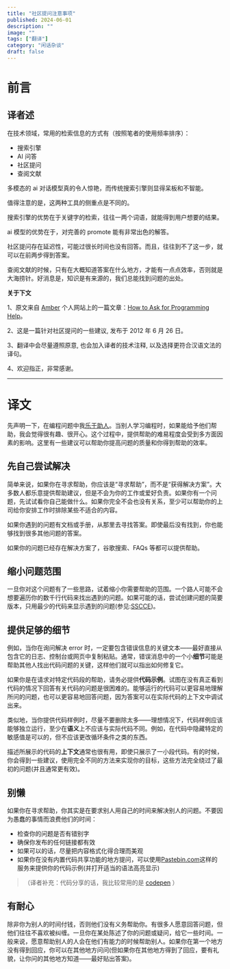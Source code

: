 ```yaml
---
title: "社区提问注意事项"
published: 2024-06-01
description: ""
image: ""
tags: ["翻译"]
category: "闲话杂谈"
draft: false
---
```


# 前言

## 译者述

在技术领域，常用的检索信息的方式有（按照笔者的使用频率排序）：

- 搜索引擎
- AI 问答
- 社区提问
- 查阅文献

多模态的 ai 对话模型真的令人惊艳，而传统搜索引擎则显得呆板和不智能。

值得注意的是，这两种工具的侧重点是不同的。

搜索引擎的优势在于关键字的检索，往往一两个词语，就能得到用户想要的结果。

ai 模型的优势在于，对完善的 promote 能有非常出色的解答。

社区提问存在延迟性，可能过很长时间也没有回答。而且，往往到不了这一步，就可以在前两步得到答案。

查阅文献的时候，只有在大概知道答案在什么地方，才能有一点点效率，否则就是大海捞针。好消息是，知识是有来源的，我们总能找到问题的出处。

**关于下文**

1、原文来自 [Amber](https://stackoverflow.com/users/148870/amber) 个人网站上的一篇文章：[How to Ask for Programming Help](https://codingkilledthecat.wordpress.com/2012/06/26/how-to-ask-for-programming-help/)。

2、这是一篇针对社区提问的一些建议, 发布于 2012 年 6 月 26 日。

3、翻译中会尽量遵照原意, 也会加入译者的技术注释, 以及选择更符合汉语文法的译句。

4、欢迎指正，非常感谢。

---

# 译文

先声明一下，在编程问题中我[乐于助人](http://stackoverflow.com/users/148870/amber)。当别人学习编程时，如果能给予他们帮助，我会觉得很有趣、很开心。这个过程中，提供帮助的难易程度会受到多方面因素的影响。这里有一些建议可以帮助你提高问题的质量和你得到帮助的效率。

## 先自己尝试解决

简单来说，如果你在寻求帮助，你应该是“寻求帮助”，而不是“获得解决方案”。大多数人都乐意提供帮助建议，但是不会为你的工作或爱好负责。如果你有一个问题，先试试看你自己能做什么。如果你完全不会也没有关系，至少可以帮助你的上司给你安排工作时排除某些不适合的内容。

如果你遇到的问题有文档或手册，从那里去寻找答案。即使最后没有找到，你也能够找到很多其他问题的答案。

如果你的问题已经存在解决方案了，谷歌搜索、FAQs 等都可以提供帮助。

## 缩小问题范围

一旦你对这个问题有了一些思路，试着缩小你需要帮助的范围。一个路人可能不会想要遍历你的数千行代码来找出遇到的问题。如果可能的话，尝试创建问题的简要版本，只用最少的代码来显示遇到的问题(参见:[SSCCE](http://sscce.org/))。

## 提供足够的细节

例如，当你在询问解决 error 时，一定要包含错误信息的关键文本——最好直接从包含它的日志、控制台或网页中复制粘贴。通常，错误消息中的一个小**细节**可能是帮助其他人找出代码问题的关键，这样他们就可以指出如何修复它。

如果你是在请求对特定代码段的帮助，请务必提供**代码示例**。试图在没有真正看到代码的情况下回答有关代码的问题是很困难的。能够运行的代码可以更容易地理解所问的问题，也可以更容易地回答问题，因为答案可以在实际代码的上下文中调试出来。

类似地，当你提供代码样例时，尽量不要删除太多——理想情况下，代码样例应该能够独立运行，至少在**语义**上不应该与实际代码不同。例如，在代码中隐藏特定的敏感值是可以的，但不应该更改循环条件之类的东西。

描述所展示的代码的**上下文**通常也很有用，即使只展示了一小段代码。有的时候，你会得到一些建议，使用完全不同的方法来实现你的目标，这些方法完全绕过了最初的问题(并且通常更有效)。

## 别懒

如果你在寻求帮助，你其实是在要求别人用自己的时间来解决别人的问题。不要因为愚蠢的事情而浪费他们的时间：

- 检查你的问题是否有错别字
- 确保你发布的任何链接都有效
- 如果可以的话，尽量把内容格式化得合理而美观
- 如果你在没有内置代码共享功能的地方提问，可以使用[Pastebin.com](https://pastebin.com/)这样的服务来提供你的代码示例(并打开适当的语法高亮显示)

> （译者补充：代码分享的话，我比较常用的是 [codepen](https://codepen.io/) ）

## 有耐心

除非你为别人的时间付钱，否则他们没有义务帮助你。有很多人愿意回答问题，但他们往往不喜欢被纠缠。一旦你在某处陈述了你的问题或疑问，给它一些时间。一般来说，愿意帮助别人的人会在他们有能力的时候帮助别人。如果你在第一个地方没有得到回应，你可以在其他地方问问(但如果你在其他地方得到了回应，要有礼貌，让你问的其他地方知道——最好贴出答案)。
